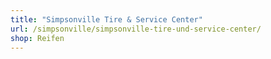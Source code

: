 ```yaml
---
title: "Simpsonville Tire & Service Center"
url: /simpsonville/simpsonville-tire-und-service-center/
shop: Reifen
---
```

